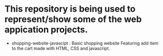 # This repository is being used to represent/show some of the web appication projects.

- shopping-website-javascipt : Basic shopping website Featuring add item to the cart made with HTML, CSS and javascript.
